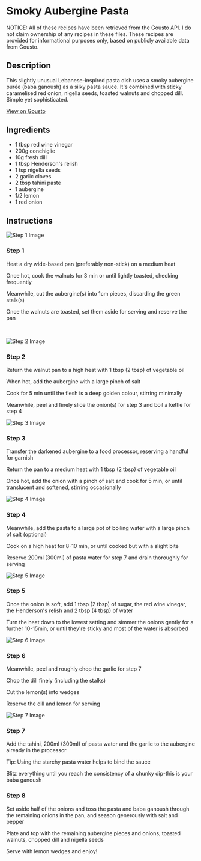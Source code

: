 # Smoky Aubergine Pasta

NOTICE: All of these recipes have been retrieved from the Gousto API. I do not claim ownership of any recipes in these files. These recipes are provided for informational purposes only, based on publicly available data from Gousto.

## Description

This slightly unusual Lebanese-inspired pasta dish uses a smoky aubergine purée (baba ganoush) as a silky pasta sauce. It's combined with sticky caramelised red onion, nigella seeds, toasted walnuts and chopped dill. Simple yet sophisticated. 

[View on Gousto](https://www.gousto.co.uk/recipes/cookbook/smoky-aubergine-pasta)

## Ingredients

- 1 tbsp red wine vinegar 
- 200g conchiglie
- 10g fresh dill
- 1 tbsp Henderson's relish
- 1 tsp nigella seeds
- 2 garlic cloves
- 2 tbsp tahini paste
- 1 aubergine 
- 1/2 lemon
- 1 red onion

## Instructions

![Step 1 Image](https://production-media.gousto.co.uk/cms/recipe-step-image/453.-step-1-x200.jpg)

### Step 1

Heat a dry wide-based pan (preferably non-stick) on a medium heat


Once hot, cook the walnuts for 3 min or until lightly toasted, checking frequently


Meanwhile, cut the aubergine<span class="text-danger">(s)</span> into 1cm pieces, discarding the green stalk<span class="text-danger">(s)</span>


Once the walnuts are toasted, set them aside for serving and reserve the pan


&nbsp;

![Step 2 Image](https://production-media.gousto.co.uk/cms/recipe-step-image/453.-step-2-x200.jpg)

### Step 2

Return the walnut pan to a high heat with 1 tbsp <span class="text-danger">(2 tbsp)</span> of vegetable oil


When hot, add the aubergine with a large pinch of salt


Cook for 5 min until the flesh is a deep golden colour, stirring minimally


Meanwhile, peel and finely slice the onion<span class="text-danger">(s)</span> for step 3 and boil a kettle for step 4

![Step 3 Image](https://production-media.gousto.co.uk/cms/recipe-step-image/453.-step-3-x200.jpg)

### Step 3

Transfer the darkened aubergine to a food processor, reserving a handful for garnish


Return the pan to a medium heat with 1 tbsp <span class="text-danger">(2 tbsp)</span> of vegetable oil&nbsp;


Once hot, add the onion with a pinch of salt and cook for 5 min, or until translucent and softened, stirring occasionally

![Step 4 Image](https://production-media.gousto.co.uk/cms/recipe-step-image/453.-step-4-x200.jpg)

### Step 4

Meanwhile, add the pasta to a large pot of boiling water with a large pinch of salt (optional)


Cook on a high heat for 8-10 min, or until cooked but with a slight bite&nbsp;


Reserve 200ml <span class="text-danger">(300ml)</span> of pasta water for step 7 and drain thoroughly for serving

![Step 5 Image](https://production-media.gousto.co.uk/cms/recipe-step-image/453.-step-5-x200.jpg)

### Step 5

Once the onion is soft, add 1 tbsp <span class="text-danger">(2 tbsp)</span> of sugar, the red wine vinegar, the Henderson's relish and 2 tbsp <span class="text-danger">(4 tbsp)</span> of water


Turn the heat down to the lowest setting and simmer the onions gently for a further 10-15min, or until they're sticky and most of the water is absorbed

![Step 6 Image](https://production-media.gousto.co.uk/cms/recipe-step-image/453.-step6-x200.jpg)

### Step 6

Meanwhile, peel and roughly chop the garlic for step 7


Chop the dill finely (including the stalks)


Cut the lemon<span class="text-danger">(s)</span> into wedges


Reserve the dill and lemon for serving

![Step 7 Image](https://production-media.gousto.co.uk/cms/recipe-step-image/453.-step-7-x200.jpg)

### Step 7

Add the tahini, 200ml <span class="text-danger">(300ml)</span> of pasta water and the garlic to the aubergine already in the processor


Tip: Using the starchy pasta water helps to bind the sauce


Blitz everything until you reach the consistency of a chunky dip-this is your baba ganoush

### Step 8

Set aside half of the onions and toss the pasta and baba ganoush through the remaining onions in the pan, and season generously with salt and pepper


Plate and top with the remaining aubergine pieces and onions, toasted walnuts, chopped dill and nigella seeds


Serve with lemon wedges and enjoy!

